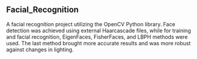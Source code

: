 ## Facial_Recognition

A facial recognition project utilizing the OpenCV Python library. Face detection was achieved using external Haarcascade files, while for training and facial recognition, EigenFaces, FisherFaces, and LBPH methods were used. The last method brought more accurate results and was more robust against changes in lighting.
